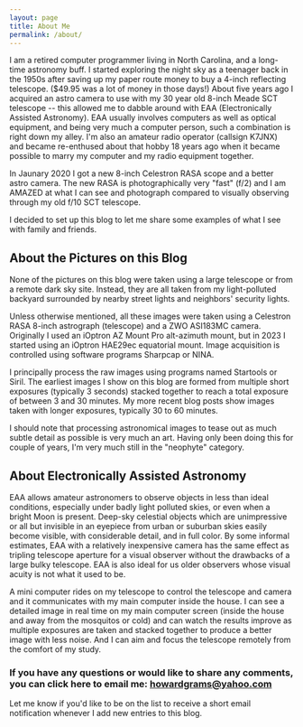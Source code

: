 ```yaml
---
layout: page
title: About Me
permalink: /about/
---
```


I am a retired computer programmer living in North Carolina, and a long-time astronomy buff. I started exploring the night sky as a teenager back in the 1950s after saving up my paper route money to buy a 4-inch reflecting telescope. ($49.95 was a lot of money in those days!) About five years ago I acquired an astro camera to use with my 30 year old 8-inch Meade SCT telescope -- this allowed me to dabble around with EAA (Electronically Assisted Astronomy). EAA usually involves computers as well as optical equipment, and being very much a computer person, such a combination is right down my alley.  I'm also an amateur radio operator (callsign K7JNX) and became re-enthused about that hobby 18 years ago when it became possible to marry my computer and my radio equipment together.

In Jaunary 2020 I got a new 8-inch Celestron RASA scope and a better astro camera.  The new RASA is photographically very "fast" (f/2) and I am AMAZED at what I can see and photograph compared to visually observing through my old f/10 SCT telescope.

I decided to set up this blog to let me share some examples of what I see with family and friends.

## About the Pictures on this Blog

None of the pictures on this blog were taken using a large telescope or from a remote dark sky site. Instead, they are all taken from my light-polluted backyard surrounded by nearby street lights and neighbors' security lights.

Unless otherwise mentioned, all these images were taken using a Celestron RASA 8-inch astrograph (telescope) and a ZWO ASI183MC camera.
Originally I used an iOptron AZ Mount Pro alt-azimuth mount, but in 2023 I started using an iOptron HAE29ec equatorial mount.
Image acquisition is 
controlled using software programs Sharpcap or NINA.

I principally process the raw images using programs named Startools or Siril. The earliest images I show on this blog are formed from multiple  short exposures (typically 3 seconds) stacked together to reach a total exposure of between 3 and 30 minutes. My more recent blog posts show images taken with longer exposures, typically 30 to 60 minutes.

I should note that processing astronomical images to tease out as much subtle detail as possible is very much an art.  Having only been doing this for couple of years, I'm very much still in the "neophyte" category.

## About Electronically Assisted Astronomy

EAA allows amateur astronomers to observe objects in less than ideal conditions, especially under badly light polluted skies, or even when a bright Moon is present. Deep-sky celestial objects which are unimpressive or all but invisible in an eyepiece from urban or suburban skies easily become visible, with considerable detail, and in full color. By some informal estimates, EAA with a relatively inexpensive camera has the same effect as tripling telescope aperture for a visual observer without the drawbacks of a large bulky telescope. EAA is also ideal for us older observers whose visual acuity is not what it used to be.

A mini computer rides on my telescope to control the telescope and camera and it communicates with my main computer inside the house.  I can see a detailed image in real time on my main computer screen (inside the house and away from the mosquitos or cold) and can watch the results improve as multiple exposures are taken and stacked together to produce a better image with less noise. And I can aim and focus the telescope remotely from the comfort of my study.


### If you have any questions or would like to share any comments, you can click here to email me: [howardgrams@yahoo.com](mailto:howardgrams@yahoo.com)

Let me know if you'd like to be on the list to receive a short email notification whenever I add new entries to this blog.
